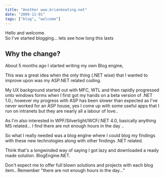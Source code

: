 ```yaml
---
title: "Another www.briankeating.net"
date: "2009-11-01"
tags: ["blog", "welcome"]
---
```


Hello and welcome.   
So I've started blogging... lets see how long this lasts

## Why the change?

About 5 months ago I started writing my own Blog engine,

This was a great idea when the only thing (.NET wise) that I wanted to improve upon was my ASP.NET related coding.

My UX background started out with MFC, WTL and then rapidly progressed onto windows forms when I first got my hands on a beta version of .NET 1.0.; however my progress with ASP has been slower than expected as I've never worked for an ASP house, yes I come up with some useful apps that I run on intranets but they are nearly all a labour of love..

As I'm also interested in WPF/Silverlight/WCF/.NET 4.0, basically anything MS related... I find there are not enough hours in the day .. 

So what I really needed was a blog engine where I could blog my findings with these new technologies along with other findings .NET related. 

Think that's a longwinded way of saying I got lazy and downloaded a ready made solution. BlogEngine.NET.

Don't expect me to offer full blown solutions and projects with each blog item.. Remember "there are not enough hours in the day..." 
